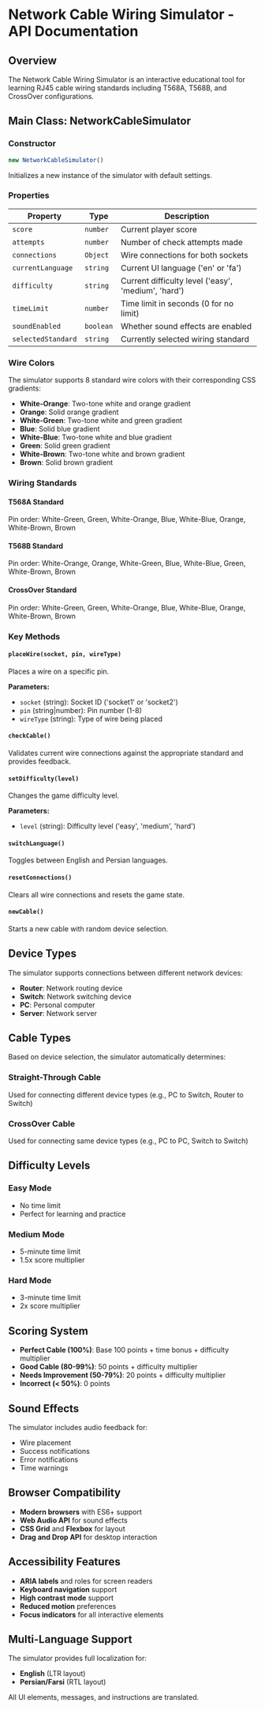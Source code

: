 # Network Cable Wiring Simulator - API Documentation

## Overview

The Network Cable Wiring Simulator is an interactive educational tool for learning RJ45 cable wiring standards including T568A, T568B, and CrossOver configurations.

## Main Class: NetworkCableSimulator

### Constructor

```javascript
new NetworkCableSimulator()
```

Initializes a new instance of the simulator with default settings.

### Properties

| Property | Type | Description |
|----------|------|-------------|
| `score` | `number` | Current player score |
| `attempts` | `number` | Number of check attempts made |
| `connections` | `Object` | Wire connections for both sockets |
| `currentLanguage` | `string` | Current UI language ('en' or 'fa') |
| `difficulty` | `string` | Current difficulty level ('easy', 'medium', 'hard') |
| `timeLimit` | `number` | Time limit in seconds (0 for no limit) |
| `soundEnabled` | `boolean` | Whether sound effects are enabled |
| `selectedStandard` | `string` | Currently selected wiring standard |

### Wire Colors

The simulator supports 8 standard wire colors with their corresponding CSS gradients:

- **White-Orange**: Two-tone white and orange gradient
- **Orange**: Solid orange gradient
- **White-Green**: Two-tone white and green gradient
- **Blue**: Solid blue gradient
- **White-Blue**: Two-tone white and blue gradient
- **Green**: Solid green gradient
- **White-Brown**: Two-tone white and brown gradient
- **Brown**: Solid brown gradient

### Wiring Standards

#### T568A Standard
Pin order: White-Green, Green, White-Orange, Blue, White-Blue, Orange, White-Brown, Brown

#### T568B Standard
Pin order: White-Orange, Orange, White-Green, Blue, White-Blue, Green, White-Brown, Brown

#### CrossOver Standard
Pin order: White-Green, Green, White-Orange, Blue, White-Blue, Orange, White-Brown, Brown

### Key Methods

#### `placeWire(socket, pin, wireType)`
Places a wire on a specific pin.

**Parameters:**
- `socket` (string): Socket ID ('socket1' or 'socket2')
- `pin` (string|number): Pin number (1-8)
- `wireType` (string): Type of wire being placed

#### `checkCable()`
Validates current wire connections against the appropriate standard and provides feedback.

#### `setDifficulty(level)`
Changes the game difficulty level.

**Parameters:**
- `level` (string): Difficulty level ('easy', 'medium', 'hard')

#### `switchLanguage()`
Toggles between English and Persian languages.

#### `resetConnections()`
Clears all wire connections and resets the game state.

#### `newCable()`
Starts a new cable with random device selection.

## Device Types

The simulator supports connections between different network devices:

- **Router**: Network routing device
- **Switch**: Network switching device
- **PC**: Personal computer
- **Server**: Network server

## Cable Types

Based on device selection, the simulator automatically determines:

### Straight-Through Cable
Used for connecting different device types (e.g., PC to Switch, Router to Switch)

### CrossOver Cable
Used for connecting same device types (e.g., PC to PC, Switch to Switch)

## Difficulty Levels

### Easy Mode
- No time limit
- Perfect for learning and practice

### Medium Mode
- 5-minute time limit
- 1.5x score multiplier

### Hard Mode
- 3-minute time limit
- 2x score multiplier

## Scoring System

- **Perfect Cable (100%)**: Base 100 points + time bonus + difficulty multiplier
- **Good Cable (80-99%)**: 50 points + difficulty multiplier
- **Needs Improvement (50-79%)**: 20 points + difficulty multiplier
- **Incorrect (< 50%)**: 0 points

## Sound Effects

The simulator includes audio feedback for:
- Wire placement
- Success notifications
- Error notifications
- Time warnings

## Browser Compatibility

- **Modern browsers** with ES6+ support
- **Web Audio API** for sound effects
- **CSS Grid** and **Flexbox** for layout
- **Drag and Drop API** for desktop interaction

## Accessibility Features

- **ARIA labels** and roles for screen readers
- **Keyboard navigation** support
- **High contrast mode** support
- **Reduced motion** preferences
- **Focus indicators** for all interactive elements

## Multi-Language Support

The simulator provides full localization for:
- **English** (LTR layout)
- **Persian/Farsi** (RTL layout)

All UI elements, messages, and instructions are translated.
